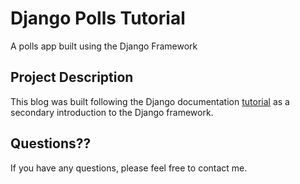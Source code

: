 # Django Polls Tutorial

A polls app built using the Django Framework

## Project Description
This blog was built following the Django documentation [tutorial](https://docs.djangoproject.com/en/1.10/intro/tutorial01/) as a secondary introduction to the Django framework. 

## Questions??
If you have any questions, please feel free to contact me.
